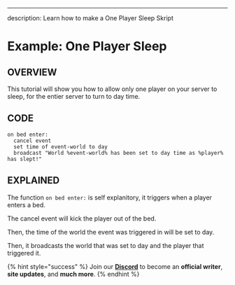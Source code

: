---
description: Learn how to make a One Player Sleep Skript

# Example: One Player Sleep

## OVERVIEW

This tutorial will show you how to allow only one player on your server to sleep, for the entier server to turn to day time.

## CODE

```
on bed enter:
  cancel event
  set time of event-world to day
  broadcast "World %event-world% has been set to day time as %player% has slept!"
```

## EXPLAINED

The function `on bed enter:` is self explanitory, it triggers when a player enters a bed.

The cancel event will kick the player out of the bed.

Then, the time of the world the event was triggered in will be set to day.

Then, it broadcasts the world that was set to day and the player that triggered it.

{% hint style="success" %}
Join our **[Discord](https://discord.gg/TYhH5bK)** to become an **official writer**, **site updates**, and **much more**.
{% endhint %}
